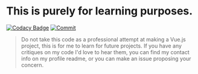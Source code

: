 # This is purely for learning purposes.

[![Codacy Badge](https://api.codacy.com/project/badge/Grade/6080ed062e0548af8ab5dba63b120ebc)](https://app.codacy.com/gh/l0gnes/learning-vue?utm_source=github.com&utm_medium=referral&utm_content=l0gnes/learning-vue&utm_campaign=Badge_Grade_Settings)
[![Commit](https://img.shields.io/github/commit-activity/w/l0gnes/learning-vue)](#)

> Do not take this code as a professional attempt at making a Vue.js project, this is for me to learn for future projects. 
> If you have any critiques on my code I'd love to hear them, you can find my contact info on my profile readme, or you can make an issue proposing your concern.
